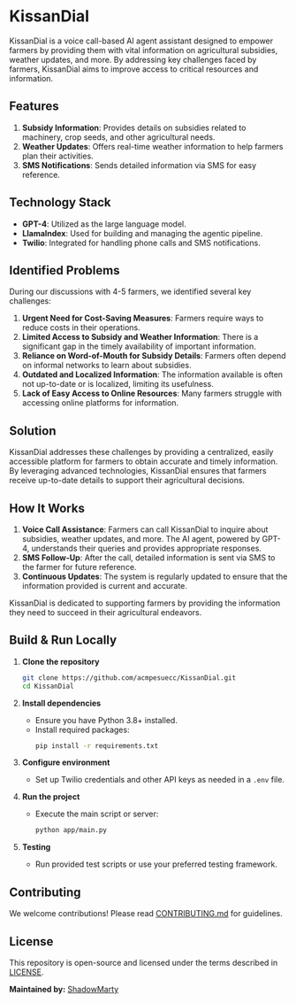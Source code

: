 # KissanDial

KissanDial is a voice call-based AI agent assistant designed to empower farmers by providing them with vital information on agricultural subsidies, weather updates, and more. By addressing key challenges faced by farmers, KissanDial aims to improve access to critical resources and information.

## Features

1. **Subsidy Information**: Provides details on subsidies related to machinery, crop seeds, and other agricultural needs.
2. **Weather Updates**: Offers real-time weather information to help farmers plan their activities.
3. **SMS Notifications**: Sends detailed information via SMS for easy reference.

## Technology Stack

- **GPT-4**: Utilized as the large language model.
- **LlamaIndex**: Used for building and managing the agentic pipeline.
- **Twilio**: Integrated for handling phone calls and SMS notifications.

## Identified Problems

During our discussions with 4-5 farmers, we identified several key challenges:

1. **Urgent Need for Cost-Saving Measures**: Farmers require ways to reduce costs in their operations.
2. **Limited Access to Subsidy and Weather Information**: There is a significant gap in the timely availability of important information.
3. **Reliance on Word-of-Mouth for Subsidy Details**: Farmers often depend on informal networks to learn about subsidies.
4. **Outdated and Localized Information**: The information available is often not up-to-date or is localized, limiting its usefulness.
5. **Lack of Easy Access to Online Resources**: Many farmers struggle with accessing online platforms for information.

## Solution

KissanDial addresses these challenges by providing a centralized, easily accessible platform for farmers to obtain accurate and timely information. By leveraging advanced technologies, KissanDial ensures that farmers receive up-to-date details to support their agricultural decisions.

## How It Works

1. **Voice Call Assistance**: Farmers can call KissanDial to inquire about subsidies, weather updates, and more. The AI agent, powered by GPT-4, understands their queries and provides appropriate responses.
2. **SMS Follow-Up**: After the call, detailed information is sent via SMS to the farmer for future reference.
3. **Continuous Updates**: The system is regularly updated to ensure that the information provided is current and accurate.

KissanDial is dedicated to supporting farmers by providing the information they need to succeed in their agricultural endeavors.

## Build & Run Locally

1. **Clone the repository**
   ```bash
   git clone https://github.com/acmpesuecc/KissanDial.git
   cd KissanDial
   ```

2. **Install dependencies**
   - Ensure you have Python 3.8+ installed.
   - Install required packages:
     ```bash
     pip install -r requirements.txt
     ```
3. **Configure environment**
   - Set up Twilio credentials and other API keys as needed in a `.env` file.

4. **Run the project**
   - Execute the main script or server:
     ```bash
     python app/main.py
     ```

5. **Testing**
   - Run provided test scripts or use your preferred testing framework.

## Contributing

We welcome contributions! Please read [CONTRIBUTING.md](https://github.com/acmpesuecc/KissanDial/blob/main/CONTRIBUTING.md) for guidelines.

## License

This repository is open-source and licensed under the terms described in [LICENSE](https://github.com/acmpesuecc/KissanDial/blob/main/LICENSE).

**Maintained by:** [ShadowMarty](https://github.com/ShadowMarty)
